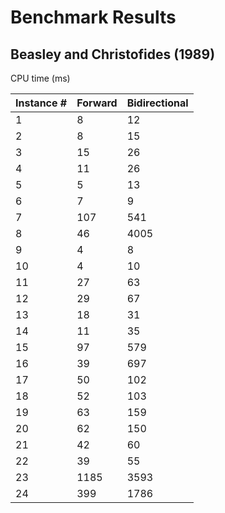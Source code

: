 # Benchmark Results

## Beasley and Christofides (1989)
CPU time (ms) 

Instance # | Forward | Bidirectional
-- | -- | --
1 | 8 | 12
2 | 8 | 15
3 | 15 | 26
4 | 11 | 26
5 | 5 | 13
6 | 7 | 9
7 | 107 | 541
8 | 46 | 4005
9 | 4 | 8
10 | 4 | 10
11 | 27 | 63
12 | 29 | 67
13 | 18 | 31
14 | 11 | 35
15 | 97 | 579
16 | 39 | 697
17 | 50 | 102
18 | 52 | 103
19 | 63 | 159
20 | 62 | 150
21 | 42 | 60
22 | 39 | 55
23 | 1185 | 3593
24 | 399 | 1786
